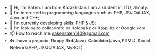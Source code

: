 - 👋 Hi, I’m Saken. I am from Kazakhstan. I am a student in IITU, Almaty.
- 👀 I’m interested in programming languages such as PHP, JS/JQ/AJAX, Java and C++;
- 🌱 I’m currently developing skills: PHP & JS;
- 💞️ I’m looking to collaborate on Kolesa.kz or Kaspi.kz or Google.com
- 📫 How to reach me: sakensaten1409@gmail.com
- 🛠 I have a projects: Flappy Bird(Java), Calculator(Java, FXML), Social Network(PHP, JS/JQ/AJAX, MySQL)
